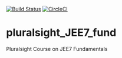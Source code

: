 [![Build Status](https://travis-ci.org/dueyfinster/pluralsight_JEE7_fund.svg?branch=master)](https://travis-ci.org/dueyfinster/pluralsight_JEE7_fund)
[![CircleCI](https://circleci.com/gh/dueyfinster/pluralsight_JEE7_fund.svg?style=svg)](https://circleci.com/gh/dueyfinster/pluralsight_JEE7_fund)
# pluralsight_JEE7_fund
Pluralsight Course on JEE7 Fundamentals
